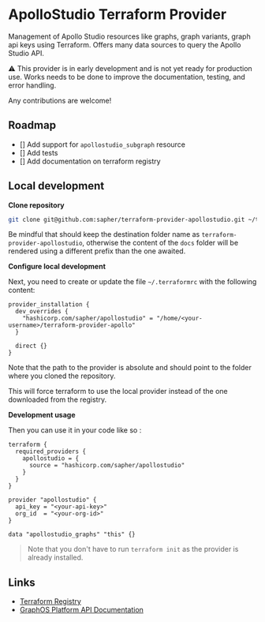 # ApolloStudio Terraform Provider

Management of Apollo Studio resources like graphs, graph variants, graph api keys using Terraform.
Offers many data sources to query the Apollo Studio API.

:warning: This provider is in early development and is not yet ready for production use. Works needs to be done to improve the documentation, testing, and error handling.

Any contributions are welcome!

## Roadmap

- [] Add support for `apollostudio_subgraph` resource
- [] Add tests
- [] Add documentation on terraform registry

## Local development

**Clone repository**

```bash
git clone git@github.com:sapher/terraform-provider-apollostudio.git ~/terraform-provider-apollostudio
```

Be mindful that should keep the destination folder name as `terraform-provider-apollostudio`, otherwise the content of the `docs` folder will be rendered using a different prefix than the one awaited.

**Configure local development**

Next, you need to create or update the file `~/.terraformrc` with the following content:

```hcl
provider_installation {
  dev_overrides {
    "hashicorp.com/sapher/apollostudio" = "/home/<your-username>/terraform-provider-apollo"
  }

  direct {}
}
```

Note that the path to the provider is absolute and should point to the folder where you cloned the repository.

This will force terraform to use the local provider instead of the one downloaded from the registry.

**Development usage**

Then you can use it in your code like so :

```hcl
terraform {
  required_providers {
    apollostudio = {
      source = "hashicorp.com/sapher/apollostudio"
    }
  }
}

provider "apollostudio" {
  api_key = "<your-api-key>"
  org_id  = "<your-org-id>"
}

data "apollostudio_graphs" "this" {}
```

> Note that you don't have to run `terraform init` as the provider is already installed.

## Links

- [Terraform Registry](https://registry.terraform.io/providers/sapher/apollostudio/latest)
- [GraphOS Platform API Documentation](https://www.apollographql.com/docs/graphos/platform-api/)
